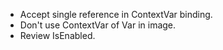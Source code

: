 * Accept single reference in ContextVar binding.
* Don't use ContextVar of Var in image.
* Review IsEnabled.